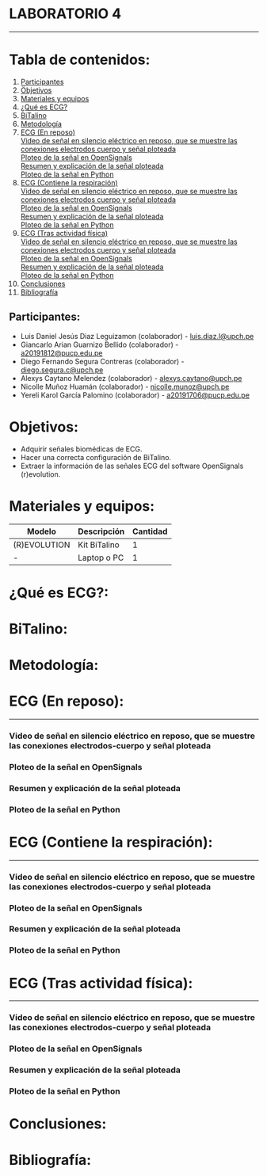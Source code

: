 # LABORATORIO 4
------------------------------------------------

# Tabla de contenidos:
1. [Participantes](#Participantes)
2. [Öbjetivos](#Objetivos)
3. [Materiales y equipos](#Materiales-y-equipos)
4. [¿Qué es ECG?](#¿Qué-es-ECG?)
5. [BiTalino](#Bitalino)
6. [Metodología](#Metodología)
7. [ECG (En reposo)](#ECG-(En-reposo))<br /> 
    [Video de señal en silencio eléctrico en reposo, que se muestre las conexiones electrodos cuerpo y señal ploteada](#Video-de-señal-en-silencio-eléctrico-en-reposo,-que-se-muestre-las-conexiones-electrodos-cuerpo-y-señal-ploteada)<br />
    [Ploteo de la señal en OpenSignals](#Ploteo-de-la-señal-en-OpenSignals) <br />
    [Resumen y explicación de la señal ploteada](#Resumen-y-explicación-de-la-señal-ploteada) <br />
    [Ploteo de la señal en Python](#Ploteo-de-la-señal-en-Python) <br /> 
8. [ECG (Contiene la respiración)](#ECG-(Contiene-la-respiración))<br />
    [Video de señal en silencio eléctrico en reposo, que se muestre las conexiones electrodos cuerpo y señal ploteada](#Video-de-señal-en-silencio-eléctrico-en-reposo,-que-se-muestre-las-conexiones-electrodos-cuerpo-y-señal-ploteada) <br />
    [Ploteo de la señal en OpenSignals](#Ploteo-de-la-señal-en-OpenSignals) <br />
    [Resumen y explicación de la señal ploteada](#Resumen-y-explicación-de-la-señal-ploteada) <br />
    [Ploteo de la señal en Python](#Ploteo-de-la-señal-en-Python) <br /> 
9. [ECG (Tras actividad física)](#ECG-(Tras-actividad-física))<br />
    [Video de señal en silencio eléctrico en reposo, que se muestre las conexiones electrodos cuerpo y señal ploteada](#Video-de-señal-en-silencio-eléctrico-en-reposo,-que-se-muestre-las-conexiones-electrodos-cuerpo-y-señal-ploteada) <br />
    [Ploteo de la señal en OpenSignals](#Ploteo-de-la-señal-en-OpenSignals) <br />
    [Resumen y explicación de la señal ploteada](#Resumen-y-explicación-de-la-señal-ploteada) <br />
    [Ploteo de la señal en Python](#Ploteo-de-la-señal-en-Python) <br /> 
10. [Conclusiones](#Conclusiones)
11. [Bibliografía](#Bibliografía)

## Participantes: <br />
- Luis Daniel Jesús Diaz Leguizamon (colaborador) - luis.diaz.l@upch.pe <br />
- Giancarlo Arian Guarnizo Bellido (colaborador) - a20191812@pucp.edu.pe <br />
- Diego Fernando Segura Contreras (colaborador) - diego.segura.c@upch.pe <br />
- Alexys Caytano Melendez (colaborador) - alexys.caytano@upch.pe <br />
- Nicolle Muñoz Huamán (colaborador) - nicolle.munoz@upch.pe <br />
- Yereli Karol García Palomino (colaborador) - a20191706@pucp.edu.pe <br />

# Objetivos: <br />
- Adquirir señales biomédicas de ECG. <br />
- Hacer una correcta configuración de BiTalino. <br />
- Extraer la información de las señales ECG del software OpenSignals (r)evolution. <br />

# Materiales y equipos: <br />
| Modelo         | Descripción      | Cantidad |
| ---            |     ---          |  ---     |
| (R)EVOLUTION   | Kit BiTalino     |     1    |
| -              | Laptop o PC      |     1    |

# ¿Qué es ECG?: <br />
# BiTalino: <br />
# Metodología: <br />
# ECG (En reposo): <br />
------------
  ### Video de señal en silencio eléctrico en reposo, que se muestre las conexiones electrodos-cuerpo y señal ploteada
  ### Ploteo de la señal en OpenSignals
  ### Resumen y explicación de la señal ploteada
  ### Ploteo de la señal en Python
  
# ECG (Contiene la respiración): <br />
------------
  ### Video de señal en silencio eléctrico en reposo, que se muestre las conexiones electrodos-cuerpo y señal ploteada
  ### Ploteo de la señal en OpenSignals
  ### Resumen y explicación de la señal ploteada
  ### Ploteo de la señal en Python
  
# ECG (Tras actividad física): <br />
------------
  ### Video de señal en silencio eléctrico en reposo, que se muestre las conexiones electrodos-cuerpo y señal ploteada
  ### Ploteo de la señal en OpenSignals
  ### Resumen y explicación de la señal ploteada
  ### Ploteo de la señal en Python 
  
# Conclusiones: <br />
# Bibliografía: <br />
